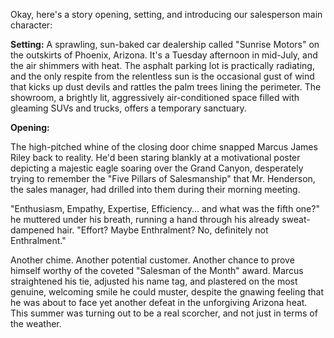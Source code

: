 Okay, here's a story opening, setting, and introducing our salesperson main character:

**Setting:** A sprawling, sun-baked car dealership called "Sunrise Motors" on the outskirts of Phoenix, Arizona. It's a Tuesday afternoon in mid-July, and the air shimmers with heat. The asphalt parking lot is practically radiating, and the only respite from the relentless sun is the occasional gust of wind that kicks up dust devils and rattles the palm trees lining the perimeter. The showroom, a brightly lit, aggressively air-conditioned space filled with gleaming SUVs and trucks, offers a temporary sanctuary.

**Opening:**

The high-pitched whine of the closing door chime snapped Marcus James Riley back to reality. He'd been staring blankly at a motivational poster depicting a majestic eagle soaring over the Grand Canyon, desperately trying to remember the "Five Pillars of Salesmanship" that Mr. Henderson, the sales manager, had drilled into them during their morning meeting.

"Enthusiasm, Empathy, Expertise, Efficiency... and what was the fifth one?" he muttered under his breath, running a hand through his already sweat-dampened hair. "Effort? Maybe Enthralment? No, definitely not Enthralment."

Another chime. Another potential customer. Another chance to prove himself worthy of the coveted "Salesman of the Month" award. Marcus straightened his tie, adjusted his name tag, and plastered on the most genuine, welcoming smile he could muster, despite the gnawing feeling that he was about to face yet another defeat in the unforgiving Arizona heat. This summer was turning out to be a real scorcher, and not just in terms of the weather.

